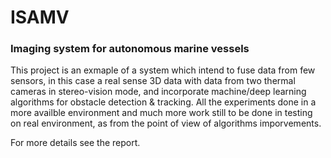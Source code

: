 # ISAMV

### Imaging system for autonomous marine vessels

This project is an exmaple of a system which intend to fuse data from few sensors, in this case a real sense 3D data with data from two thermal cameras in stereo-vision mode, and incorporate machine/deep learning algorithms for obstacle detection & tracking.
All the experiments done in a more availble environment and much more work still to be done in testing on real environment, as from the point of view of algorithms imporvements. 

For more details see the report. 
